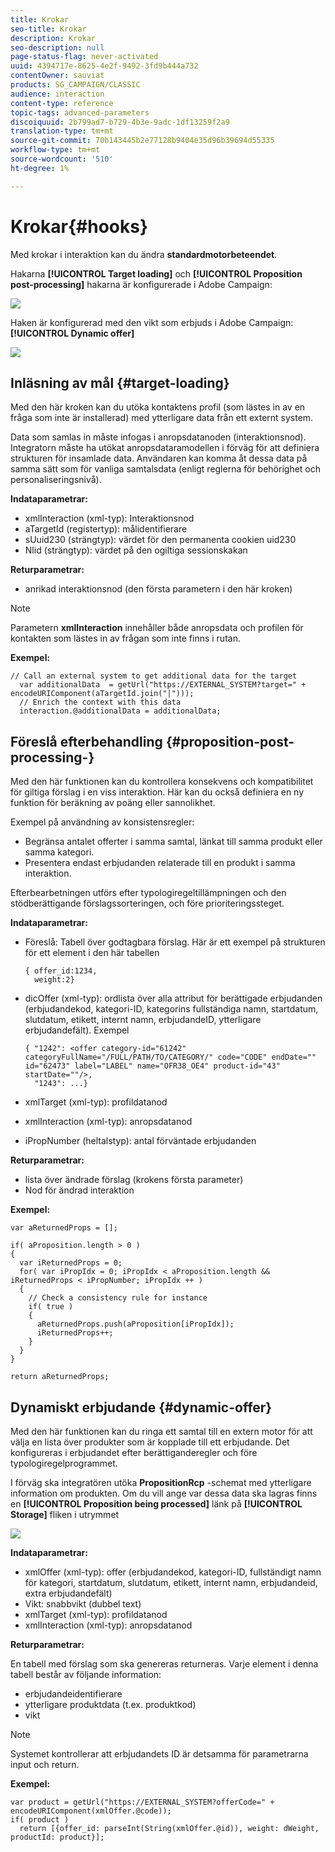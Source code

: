 ```yaml
---
title: Krokar
seo-title: Krokar
description: Krokar
seo-description: null
page-status-flag: never-activated
uuid: 4394717e-8625-4e2f-9492-3fd9b444a732
contentOwner: sauviat
products: SG_CAMPAIGN/CLASSIC
audience: interaction
content-type: reference
topic-tags: advanced-parameters
discoiquuid: 2b799ad7-b729-4b3e-9adc-1df13259f2a9
translation-type: tm+mt
source-git-commit: 70b143445b2e77128b9404e35d96b39694d55335
workflow-type: tm+mt
source-wordcount: '510'
ht-degree: 1%

---
```



# Krokar{#hooks}

Med krokar i interaktion kan du ändra **standardmotorbeteendet**.

Hakarna **[!UICONTROL Target loading]** och **[!UICONTROL Proposition post-processing]** hakarna är konfigurerade i Adobe Campaign:

![](assets/interaction_hooks_1.png)

Haken är konfigurerad med den vikt som erbjuds i Adobe Campaign: **[!UICONTROL Dynamic offer]**

![](assets/interaction_hooks_2.png)

## Inläsning av mål {#target-loading}

Med den här kroken kan du utöka kontaktens profil (som lästes in av en fråga som inte är installerad) med ytterligare data från ett externt system.

Data som samlas in måste infogas i anropsdatanoden (interaktionsnod). Integratorn måste ha utökat anropsdataramodellen i förväg för att definiera strukturen för insamlade data. Användaren kan komma åt dessa data på samma sätt som för vanliga samtalsdata (enligt reglerna för behörighet och personaliseringsnivå).

**Indataparametrar:**

* xmlInteraction (xml-typ): Interaktionsnod
* aTargetId (registertyp): målidentifierare
* sUuid230 (strängtyp): värdet för den permanenta cookien uid230
* Nlid (strängtyp): värdet på den ogiltiga sessionskakan

**Returparametrar:**

* anrikad interaktionsnod (den första parametern i den här kroken)

>[!NOTE]
>
>Parametern **xmlInteraction** innehåller både anropsdata och profilen för kontakten som lästes in av frågan som inte finns i rutan.

**Exempel:**

```
// Call an external system to get additional data for the target
  var additionalData  = getUrl("https://EXTERNAL_SYSTEM?target=" + encodeURIComponent(aTargetId.join("|")));
  // Enrich the context with this data
  interaction.@additionalData = additionalData;
```

## Föreslå efterbehandling {#proposition-post-processing-}

Med den här funktionen kan du kontrollera konsekvens och kompatibilitet för giltiga förslag i en viss interaktion. Här kan du också definiera en ny funktion för beräkning av poäng eller sannolikhet.

Exempel på användning av konsistensregler:

* Begränsa antalet offerter i samma samtal, länkat till samma produkt eller samma kategori.
* Presentera endast erbjudanden relaterade till en produkt i samma interaktion.

Efterbearbetningen utförs efter typologiregeltillämpningen och den stödberättigande förslagssorteringen, och före prioriteringssteget.

**Indataparametrar:**

* Föreslå: Tabell över godtagbara förslag. Här är ett exempel på strukturen för ett element i den här tabellen

   ```
   { offer_id:1234,
     weight:2}
   ```

* dicOffer (xml-typ): ordlista över alla attribut för berättigade erbjudanden (erbjudandekod, kategori-ID, kategorins fullständiga namn, startdatum, slutdatum, etikett, internt namn, erbjudandeID, ytterligare erbjudandefält). Exempel

   ```
   { "1242": <offer category-id="61242" categoryFullName="/FULL/PATH/TO/CATEGORY/" code="CODE" endDate="" id="62473" label="LABEL" name="OFR38_OE4" product-id="43" startDate=""/>,
     "1243": ...}
   ```

* xmlTarget (xml-typ): profildatanod
* xmlInteraction (xml-typ): anropsdatanod
* iPropNumber (heltalstyp): antal förväntade erbjudanden

**Returparametrar:**

* lista över ändrade förslag (krokens första parameter)
* Nod för ändrad interaktion

**Exempel:**

```
var aReturnedProps = [];

if( aProposition.length > 0 )
{
  var iReturnedProps = 0;
  for( var iPropIdx = 0; iPropIdx < aProposition.length && iReturnedProps < iPropNumber; iPropIdx ++ )
  {
    // Check a consistency rule for instance
    if( true )
    {
      aReturnedProps.push(aProposition[iPropIdx]);
      iReturnedProps++;
    }
  }
}

return aReturnedProps;
```

## Dynamiskt erbjudande {#dynamic-offer}

Med den här funktionen kan du ringa ett samtal till en extern motor för att välja en lista över produkter som är kopplade till ett erbjudande. Det konfigureras i erbjudandet efter berättiganderegler och före typologiregelprogrammet.

I förväg ska integratören utöka **PropositionRcp** -schemat med ytterligare information om produkten. Om du vill ange var dessa data ska lagras finns en **[!UICONTROL Proposition being processed]** länk på **[!UICONTROL Storage]** fliken i utrymmet

![](assets/interaction_hooks_3.png)

**Indataparametrar:**

* xmlOffer (xml-typ): offer (erbjudandekod, kategori-ID, fullständigt namn för kategori, startdatum, slutdatum, etikett, internt namn, erbjudandeid, extra erbjudandefält)
* Vikt: snabbvikt (dubbel text)
* xmlTarget (xml-typ): profildatanod
* xmlInteraction (xml-typ): anropsdatanod

**Returparametrar:**

En tabell med förslag som ska genereras returneras. Varje element i denna tabell består av följande information:

* erbjudandeidentifierare
* ytterligare produktdata (t.ex. produktkod)
* vikt

>[!NOTE]
>
>Systemet kontrollerar att erbjudandets ID är detsamma för parametrarna input och return.

**Exempel:**

```
var product = getUrl("https://EXTERNAL_SYSTEM?offerCode=" + encodeURIComponent(xmlOffer.@code));
if( product )
  return [{offer_id: parseInt(String(xmlOffer.@id)), weight: dWeight, productId: product}];
```

